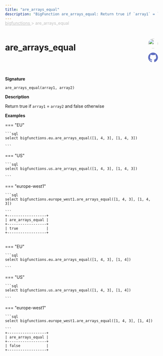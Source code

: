 ```yaml
---
title: "are_arrays_equal"
description: "BigFunction are_arrays_equal: Return true if `array1` = `array2`"
---
```


<span style="color: silver; position: relative; top: -1rem">
  <a href=".." style="color: silver">bigfunctions </a> > are_arrays_equal
</span>

# are_arrays_equal


<div style="position: relative; top: -4rem; margin-bottom:  -2rem; text-align: right; z-index: 9999;">
  
  <a href="https://www.linkedin.com/company/esmoz/" title="Author: Sid Ali" target="_blank">
    <img src="https://esmoz.fr/wp-content/uploads/2022/03/logo_esmoz_40x20-1.png" width="32" style=" border-radius: 50% !important">
  </a>
  
  <a href="{REPO_URL}/tree/main/bigfunctions/are_arrays_equal.yaml" title="Edit on GitHub" target="_blank"><svg xmlns="http://www.w3.org/2000/svg" width="32" height="32" viewBox="0 0 24 24"><path fill="#5d6cc0" d="M12 0c-6.626 0-12 5.373-12 12 0 5.302 3.438 9.8 8.207 11.387.599.111.793-.261.793-.577v-2.234c-3.338.726-4.033-1.416-4.033-1.416-.546-1.387-1.333-1.756-1.333-1.756-1.089-.745.083-.729.083-.729 1.205.084 1.839 1.237 1.839 1.237 1.07 1.834 2.807 1.304 3.492.997.107-.775.418-1.305.762-1.604-2.665-.305-5.467-1.334-5.467-5.931 0-1.311.469-2.381 1.236-3.221-.124-.303-.535-1.524.117-3.176 0 0 1.008-.322 3.301 1.23.957-.266 1.983-.399 3.003-.404 1.02.005 2.047.138 3.006.404 2.291-1.552 3.297-1.23 3.297-1.23.653 1.653.242 2.874.118 3.176.77.84 1.235 1.911 1.235 3.221 0 4.609-2.807 5.624-5.479 5.921.43.372.823 1.102.823 2.222v3.293c0 .319.192.694.801.576 4.765-1.589 8.199-6.086 8.199-11.386 0-6.627-5.373-12-12-12z"/></svg></a>
</div>



**Signature** 
```
are_arrays_equal(array1, array2)
```

**Description**

Return true if `array1` = `array2`
and false otherwise






**Examples**













=== "EU"

    ```sql
    select bigfunctions.eu.are_arrays_equal([1, 4, 3], [1, 4, 3])
    
    ```




=== "US"

    ```sql
    select bigfunctions.us.are_arrays_equal([1, 4, 3], [1, 4, 3])
    
    ```




=== "europe-west1"

    ```sql
    select bigfunctions.europe_west1.are_arrays_equal([1, 4, 3], [1, 4, 3])
    
    ```









<pre style="margin-top: -1rem;">
<code style="padding-top: 0px; padding-bottom: 0px;">+------------------+
| are_arrays_equal |
+------------------+
| true             |
+------------------+
</code>
</pre>



















=== "EU"

    ```sql
    select bigfunctions.eu.are_arrays_equal([1, 4, 3], [1, 4])
    
    ```




=== "US"

    ```sql
    select bigfunctions.us.are_arrays_equal([1, 4, 3], [1, 4])
    
    ```




=== "europe-west1"

    ```sql
    select bigfunctions.europe_west1.are_arrays_equal([1, 4, 3], [1, 4])
    
    ```









<pre style="margin-top: -1rem;">
<code style="padding-top: 0px; padding-bottom: 0px;">+------------------+
| are_arrays_equal |
+------------------+
| false            |
+------------------+
</code>
</pre>









